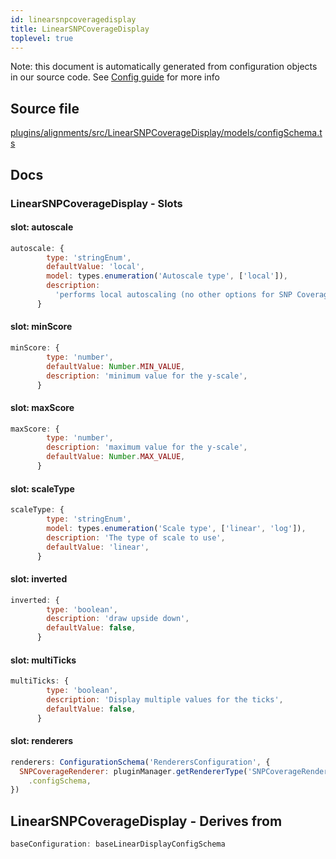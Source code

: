 ```yaml
---
id: linearsnpcoveragedisplay
title: LinearSNPCoverageDisplay
toplevel: true
---
```


Note: this document is automatically generated from configuration objects in our
source code. See [Config guide](/docs/config_guide) for more info

## Source file

[plugins/alignments/src/LinearSNPCoverageDisplay/models/configSchema.ts](https://github.com/GMOD/jbrowse-components/blob/main/plugins/alignments/src/LinearSNPCoverageDisplay/models/configSchema.ts)

## Docs

### LinearSNPCoverageDisplay - Slots

#### slot: autoscale

```js
autoscale: {
        type: 'stringEnum',
        defaultValue: 'local',
        model: types.enumeration('Autoscale type', ['local']),
        description:
          'performs local autoscaling (no other options for SNP Coverage available)',
      }
```

#### slot: minScore

```js
minScore: {
        type: 'number',
        defaultValue: Number.MIN_VALUE,
        description: 'minimum value for the y-scale',
      }
```

#### slot: maxScore

```js
maxScore: {
        type: 'number',
        description: 'maximum value for the y-scale',
        defaultValue: Number.MAX_VALUE,
      }
```

#### slot: scaleType

```js
scaleType: {
        type: 'stringEnum',
        model: types.enumeration('Scale type', ['linear', 'log']),
        description: 'The type of scale to use',
        defaultValue: 'linear',
      }
```

#### slot: inverted

```js
inverted: {
        type: 'boolean',
        description: 'draw upside down',
        defaultValue: false,
      }
```

#### slot: multiTicks

```js
multiTicks: {
        type: 'boolean',
        description: 'Display multiple values for the ticks',
        defaultValue: false,
      }
```

#### slot: renderers

```js
renderers: ConfigurationSchema('RenderersConfiguration', {
  SNPCoverageRenderer: pluginManager.getRendererType('SNPCoverageRenderer')
    .configSchema,
})
```

## LinearSNPCoverageDisplay - Derives from

```js
baseConfiguration: baseLinearDisplayConfigSchema
```
